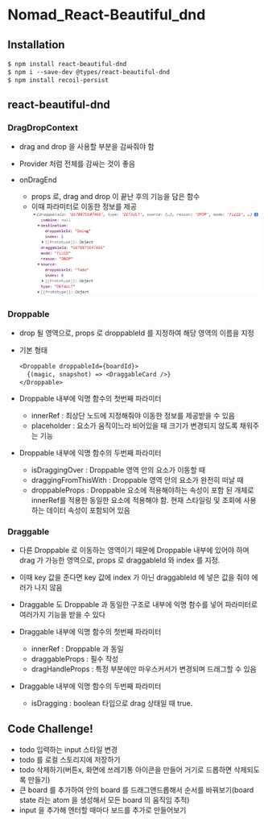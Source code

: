 # Nomad_React-Beautiful_dnd

## Installation

```
$ npm install react-beautiful-dnd
$ npm i --save-dev @types/react-beautiful-dnd
$ npm install recoil-persist
```

## react-beautiful-dnd

### DragDropContext

- drag and drop 을 사용할 부분을 감싸줘야 함
- Provider 처럼 전체를 감싸는 것이 좋음

- onDragEnd
  - props 로, drag and drop 이 끝난 후의 기능을 담은 함수
  - 이때 파라미터로 이동한 정보를 제공
    ![](public/readme_1.png)

### Droppable

- drop 될 영역으로, props 로 droppableId 를 지정하여 해당 영역의 이름을 지정

- 기본 형태

  ```
  <Droppable droppableId={boardId}>
    {(magic, snapshot) => <DraggableCard />}
  </Droppable>
  ```

- Droppable 내부에 익명 함수의 첫번째 파라미터

  - innerRef : 최상단 노드에 지정해줘야 이동한 정보를 제공받을 수 있음
  - placeholder : 요소가 움직이느라 비어있을 때 크기가 변경되지 않도록 채워주는 기능

- Droppable 내부에 익명 함수의 두번째 파라미터

  - isDraggingOver : Droppable 영역 안의 요소가 이동할 때
  - draggingFromThisWith : Droppable 영역 안의 요소가 완전히 떠날 때
  - droppableProps : Droppable 요소에 적용해야하는 속성이 포함 된 개체로 innerRef를 적용한 동일한 요소에 적용해야 함. 현재 스타일링 및 조회에 사용하는 데이터 속성이 포함되어 있음

### Draggable

- 다른 Droppable 로 이동하는 영역이기 때문에 Droppable 내부에 있어야 하며 drag 가 가능한 영역으로, props 로 draggableId 와 index 를 지정.

- 이때 key 값을 준다면 key 값에 index 가 아닌 draggableId 에 넣은 값을 줘야 에러가 나지 않음

- Draggable 도 Droppable 과 동일한 구조로 내부에 익명 함수를 넣어 파라미터로 여러가지 기능을 받을 수 있다

- Draggable 내부에 익명 함수의 첫번째 파라미터

  - innerRef : Droppable 과 동일
  - draggableProps : 필수 작성
  - dragHandleProps : 특정 부분에만 마우스커서가 변경되며 드래그할 수 있음

- Draggable 내부에 익명 함수의 두번째 파라미터

  - isDragging : boolean 타입으로 drag 상태일 때 true.

## Code Challenge!

- todo 입력하는 input 스타일 변경
- todo 를 로컬 스토리지에 저장하기
- todo 삭제하기(버튼x, 화면에 쓰레기통 아이콘을 만들어 거기로 드롭하면 삭제되도록 만들기)
- 큰 board 를 추가하여 안의 board 를 드래그앤드롭해서 순서를 바꿔보기(board state 라는 atom 을 생성해서 모든 board 의 움직임 추적)
- input 을 추가해 엔터할 때마다 보드를 추가로 만들어보기

